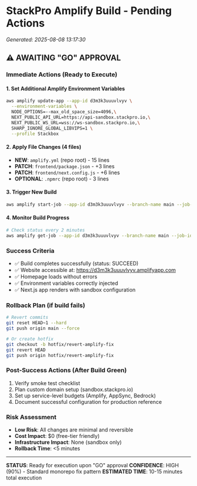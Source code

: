 # StackPro Amplify Build - Pending Actions  
*Generated: 2025-08-08 13:17:30*

## ⚠️ AWAITING "GO" APPROVAL

### Immediate Actions (Ready to Execute)

#### 1. Set Additional Amplify Environment Variables
```bash
aws amplify update-app --app-id d3m3k3uuuvlvyv \
  --environment-variables \
  NODE_OPTIONS=--max_old_space_size=4096,\
  NEXT_PUBLIC_API_URL=https://api-sandbox.stackpro.io,\
  NEXT_PUBLIC_WS_URL=wss://ws-sandbox.stackpro.io,\
  SHARP_IGNORE_GLOBAL_LIBVIPS=1 \
  --profile Stackbox
```

#### 2. Apply File Changes (4 files)
- **NEW**: `amplify.yml` (repo root) - 15 lines
- **PATCH**: `frontend/package.json` - +3 lines  
- **PATCH**: `frontend/next.config.js` - +6 lines
- **OPTIONAL**: `.npmrc` (repo root) - 3 lines

#### 3. Trigger New Build
```bash
aws amplify start-job --app-id d3m3k3uuuvlvyv --branch-name main --job-type RELEASE --profile Stackbox
```

#### 4. Monitor Build Progress
```bash
# Check status every 2 minutes
aws amplify get-job --app-id d3m3k3uuuvlvyv --branch-name main --job-id 4 --profile Stackbox
```

### Success Criteria
- ✅ Build completes successfully (status: SUCCEED)
- ✅ Website accessible at: https://d3m3k3uuuvlvyv.amplifyapp.com
- ✅ Homepage loads without errors
- ✅ Environment variables correctly injected
- ✅ Next.js app renders with sandbox configuration

### Rollback Plan (if build fails)
```bash
# Revert commits
git reset HEAD~1 --hard
git push origin main --force

# Or create hotfix
git checkout -b hotfix/revert-amplify-fix
git revert HEAD
git push origin hotfix/revert-amplify-fix
```

### Post-Success Actions (After Build Green)
1. Verify smoke test checklist
2. Plan custom domain setup (sandbox.stackpro.io)  
3. Set up service-level budgets (Amplify, AppSync, Bedrock)
4. Document successful configuration for production reference

### Risk Assessment
- **Low Risk**: All changes are minimal and reversible
- **Cost Impact**: $0 (free-tier friendly)
- **Infrastructure Impact**: None (sandbox only)
- **Rollback Time**: <5 minutes

---
**STATUS**: Ready for execution upon "GO" approval
**CONFIDENCE**: HIGH (90%) - Standard monorepo fix pattern
**ESTIMATED TIME**: 10-15 minutes total execution
